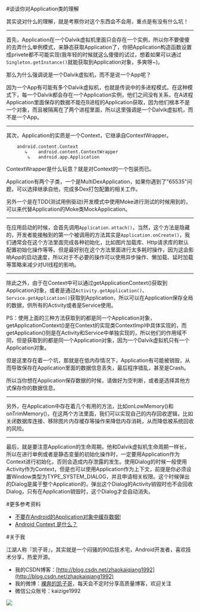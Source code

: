 #谈谈你对Application类的理解

其实说对什么的理解，就是考察你对这个东西会不会用，重点是有没有什么坑！

---

首先，Application在一个Dalvik虚拟机里面只会存在一个实例，所以你不要傻傻的去弄什么单例模式，来静态获取Application了，你把Application构造函数设置成privete都不可能实现(我年轻的时候就这么傻傻的试过，想着如果可以通过```Singleton.getInstance()```就能获取到Application对象，多爽呀~)。

那么为什么强调说是一个Dalvik虚拟机，而不是说一个App呢？

因为一个App有可能有多个Dalvik虚拟机，也就是传说中的多进程模式。在这种模式下，每一个Dalvik都会存在一个Application实例，他们之间没有关系，在A进程Application里面保存的数据不能在B进程的Application获取，因为他们根本不是一个对象，而且被隔离在了两个进程里面，所以这里强调是一个Dalvik虚拟机，而不是一个App。

---

其次，Application的实质是一个Context，它继承自ContextWrapper。

```
	android.content.Context
 	   ↳	android.content.ContextWrapper
 	   	↳	android.app.Application	   	
```

ContextWrapper是什么玩意？就是对Context的一个包装而已。

Application有两个子类，一个是MultiDexApplication，如果你遇到了"65535"问题，可以选择继承自他，完成多Dex打包配置的相关工作。

另外一个是在TDD(测试用例驱动)开发模式中使用Moke进行测试的时候用到的，可以来代替Application的Moke类MockApplication。

---

在应用启动的时候，会首先调用```Application.attach()```，当然，这个方法是隐藏的，开发者能接触到的第一个被调用的方法其实是```Application.onCreate()```，我们通常会在这个方法里面完成各种初始化，比如图片加载库、Http请求库的默认配置初始化操作等等。但是最好别在这个方法里面进行太多耗时操作，因为这会影响App的启动速度，所以对于不必要的操作可以使用异步操作、懒加载、延时加载等策略来减少对UI线程的影响。

---

除此之外，由于在Context中可以通过getApplicationContext()获取到Application对象，或者是通过```Activity.getApplication()```、```Service.getApplication()```获取到Application，所以可以在Application保存全局的数据，供所有的Activity或者是Service使用。

PS：使用上面的三种方法获取到的都是同一个Application对象，getApplicationContext()是在Context的实现类ContextImpl中具体实现的，而getApplication()则是在Activity和Service中单独实现的，所以他们的作用域不同，但是获取到的都是同一个Application对象，因为一个Dalvik虚拟机只有一个Application对象。

但是这里存在着一个坑，那就是在低内存情况下，Application有可能被销毁，从而导致保存在Application里面的数据信息丢失，最后程序错乱，甚至是Crash。

所以当你想在Application保存数据的时候，请做好为空判断，或者是选择其他方式保存你的数据信息。

---

另外，在Application中存在着几个有用的方法，比如onLowMemory()和onTrimMemory()，在这两个方法里面，我们可以实现自己的内存回收逻辑，比如关闭数据库连接、移除图片内存缓存等操作来降低内存消耗，从而降低被系统回收的风险。

---

最后，就是要注意Application的生命周期，他和Dalvik虚拟机生命周期一样长，所以在进行单例或者是静态变量的初始化操作时，一定要用Application作为Context进行初始化，否则会造成内存泄露的发生。使用Dialog的时候一般使用Activity作为Context，但是也可以使用Application作为上下文，前提是你必须设置Window类型为TYPE_SYSTEM_DIALOG，并且申请相关权限。这个时候弹出的Dialog是属于整个Application的，弹出这个Dialog的Activity销毁时也不会回收Dialog，只有在Application销毁时，这个Dialog才会自动消失。

#更多参考资料

- [不要在Android的Application对象中缓存数据!](http://zmywly8866.github.io/2014/12/26/android-do-not-store-data-in-the-application-object.html)
- [Android Context 是什么？](http://blog.csdn.net/feiduclear_up/article/details/47356289)

#关于我

江湖人称『凯子哥』，其实就是一个闷骚的90后技术宅，Android开发者，喜欢技术分享，热爱开源。

- 我的CSDN博客：[http://blog.csdn.net/zhaokaiqiang1992](http://blog.csdn.net/zhaokaiqiang1992)
- 我的微博：[裸奔的凯子哥](http://weibo.com/zhaokaiqiang1992)，每天会不定时分享高质量博客，欢迎关注
- 微信公众账号：kaizige1992

![](http://i12.tietuku.com/f55c34ddb1ba3830.jpg)
